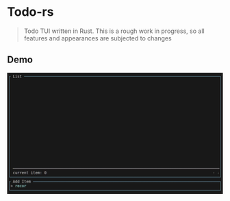 # Todo-rs

> Todo TUI written in Rust. This is a rough work in progress, so all features
> and appearances are subjected to changes

## Demo

![](./assets/demo.gif)
